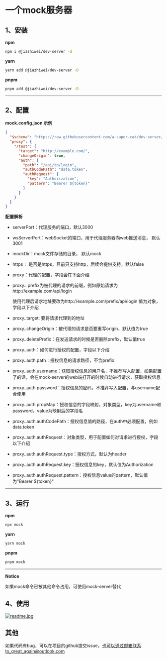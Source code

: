 # 一个mock服务器



## 1、安装

**npm**

```bash
npm i @jiazhiwei/dev-server -d
```

**yarn**

```bash
yarn add @jiazhiwei/dev-server -D
```

**pnpm**

```bash
pnpm add @jiazhiwei/dev-server -D
```

------

## 2、配置

**mock.config.json  示例**

```json
{
  "$schema": "https://raw.githubusercontent.com/a-super-cat/dev-server/main/mock-config-schema.json",
  "proxy": {
    "/test": {
      "target": "http://example.com/",
      "changeOrigin": true,
      "auth": {
        "path": "/api/to/login",
        "authCodePath": "data.token",
        "authRequest": {
          "key": "Authorization",
          "pattern": "Bearer ${token}"
        }
      }
    }
  }
}
```

**配置解析**

* serverPort：代理服务的端口，默认3000

* wsServerPort：webSocket的端口，用于代理服务器向web推送消息， 默认3001

* mockDir：mock文件存储的目录， 默认mock

* https： 是否是https，目前只支持http，后续会提供支持，默认false

* proxy：代理的配置，字段会在下面介绍

* proxy.<prefix>: prefix为被代理的请求的前缀，例如原始请求为http://example.com/api/login

  使用代理后请求地址要改为http://example.com/prefix/api/login 值为对象，字段以下介绍

* proxy.<prefix>.target: 要将请求代理到的地址

* proxy.<prefix>.changeOrigin：被代理的请求是否要重写origin，默认值为true

* proxy.<prefix>.deletePrefix：在发送请求的时候是否删除prefix，默认值true

* proxy.<prefix>.auth：如何进行授权的配置，字段以下介绍

* proxy.<prefix>.auth.path：授权信息的请求路径，不含prefix

* proxy.<prefix>.auth.username：获取授权信息的用户名，不推荐写入配置，如果配置了的话，会在mock-server的web端打开的时候自动进行请求，获取授权信息

* proxy.<prefix>.auth.password：授权信息的密码，不推荐写入配置，与username配合使用

* proxy.<prefix>.auth.propMap：授权信息的字段映射，对象类型，key为username和password，value为映射后的字段名

* proxy.<prefix>.auth.authCodePath：授权信息值的路径，在auth中必须配置，例如data.token

* proxy.<prefix>.auth.authRequest：对象类型，用于配置如何对请求进行授权，字段以下介绍

* proxy.<prefix>.auth.authRequest.type：授权方式，默认为header

* proxy.<prefix>.auth.authRequest.key：授权信息的key，默认值为Authorization

* proxy.<prefix>.auth.authRequest.pattern：授权信息value的pattern，默认值为"Bearer ${token}"

------

## 3、运行

**npm**

```bash
npx mock
```

**yarn**

```bash
yarn mock
```

**pnpm**

```bash
pnpm mock
```

-----

**Notice**

如果mock命令已被其他命令占用，可使用mock-server替代



## 4、使用

[![readme.jpg](https://i.postimg.cc/DzvJPRzs/readme.jpg)](https://postimg.cc/zyQGJtKX)



## 其他

如果代码有bug，可以在项目的github提交issue，也可以通过邮箱联系to_great_again@outlook.com





